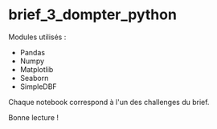 # brief_3_dompter_python

Modules utilisés : 
- Pandas
- Numpy 
- Matplotlib
- Seaborn
- SimpleDBF

Chaque notebook correspond à l'un des challenges du brief.

Bonne lecture !